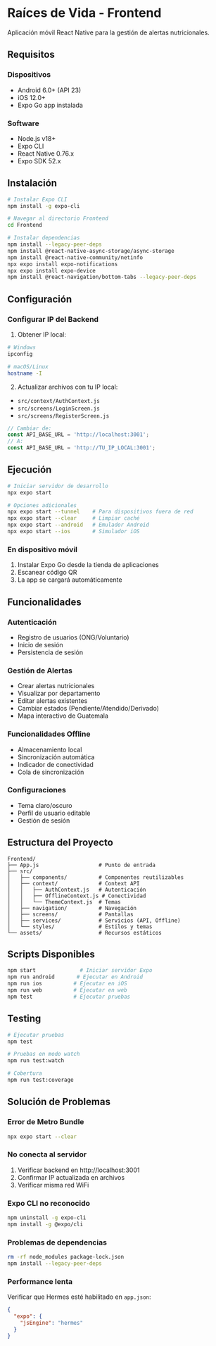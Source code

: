# Raíces de Vida - Frontend

Aplicación móvil React Native para la gestión de alertas nutricionales.

## Requisitos

### Dispositivos
- Android 6.0+ (API 23)
- iOS 12.0+
- Expo Go app instalada

### Software
- Node.js v18+
- Expo CLI
- React Native 0.76.x
- Expo SDK 52.x

## Instalación

```bash
# Instalar Expo CLI
npm install -g expo-cli

# Navegar al directorio Frontend
cd Frontend

# Instalar dependencias
npm install --legacy-peer-deps
npm install @react-native-async-storage/async-storage
npm install @react-native-community/netinfo
npx expo install expo-notifications
npx expo install expo-device
npm install @react-navigation/bottom-tabs --legacy-peer-deps
```

## Configuración

### Configurar IP del Backend

1. Obtener IP local:
```bash
# Windows
ipconfig

# macOS/Linux  
hostname -I
```

2. Actualizar archivos con tu IP local:
- `src/context/AuthContext.js`
- `src/screens/LoginScreen.js`
- `src/screens/RegisterScreen.js`

```javascript
// Cambiar de:
const API_BASE_URL = 'http://localhost:3001';
// A:
const API_BASE_URL = 'http://TU_IP_LOCAL:3001';
```

## Ejecución

```bash
# Iniciar servidor de desarrollo
npx expo start

# Opciones adicionales
npx expo start --tunnel    # Para dispositivos fuera de red
npx expo start --clear     # Limpiar caché
npx expo start --android   # Emulador Android
npx expo start --ios       # Simulador iOS
```

### En dispositivo móvil
1. Instalar Expo Go desde la tienda de aplicaciones
2. Escanear código QR
3. La app se cargará automáticamente

## Funcionalidades

### Autenticación
- Registro de usuarios (ONG/Voluntario)
- Inicio de sesión
- Persistencia de sesión

### Gestión de Alertas
- Crear alertas nutricionales
- Visualizar por departamento
- Editar alertas existentes
- Cambiar estados (Pendiente/Atendido/Derivado)
- Mapa interactivo de Guatemala

### Funcionalidades Offline
- Almacenamiento local
- Sincronización automática
- Indicador de conectividad
- Cola de sincronización

### Configuraciones
- Tema claro/oscuro
- Perfil de usuario editable
- Gestión de sesión

## Estructura del Proyecto

```
Frontend/
├── App.js                   # Punto de entrada
├── src/
│   ├── components/          # Componentes reutilizables
│   ├── context/             # Context API
│   │   ├── AuthContext.js   # Autenticación
│   │   ├── OfflineContext.js # Conectividad
│   │   └── ThemeContext.js  # Temas
│   ├── navigation/          # Navegación
│   ├── screens/             # Pantallas
│   ├── services/            # Servicios (API, Offline)
│   └── styles/              # Estilos y temas
└── assets/                  # Recursos estáticos
```

## Scripts Disponibles

```bash
npm start              # Iniciar servidor Expo
npm run android       # Ejecutar en Android
npm run ios          # Ejecutar en iOS
npm run web          # Ejecutar en web
npm test             # Ejecutar pruebas
```

## Testing

```bash
# Ejecutar pruebas
npm test

# Pruebas en modo watch
npm run test:watch

# Cobertura
npm run test:coverage
```

## Solución de Problemas

### Error de Metro Bundle
```bash
npx expo start --clear
```

### No conecta al servidor
1. Verificar backend en http://localhost:3001
2. Confirmar IP actualizada en archivos
3. Verificar misma red WiFi

### Expo CLI no reconocido
```bash
npm uninstall -g expo-cli
npm install -g @expo/cli
```

### Problemas de dependencias
```bash
rm -rf node_modules package-lock.json
npm install --legacy-peer-deps
```

### Performance lenta
Verificar que Hermes esté habilitado en `app.json`:
```json
{
  "expo": {
    "jsEngine": "hermes"
  }
}
```
